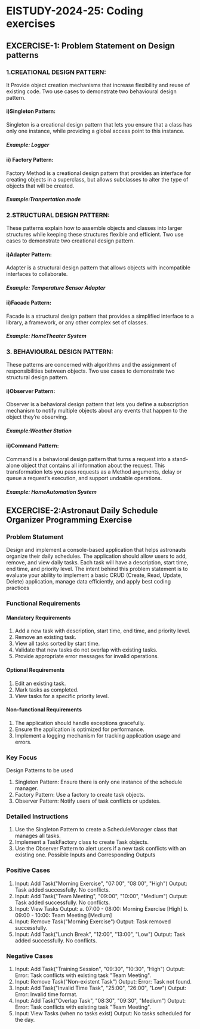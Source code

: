 # EISTUDY-2024-25: Coding exercises  
 ## EXCERCISE-1: Problem Statement on Design patterns
 ### 1.CREATIONAL DESIGN PATTERN: 
 It Provide object creation mechanisms that increase flexibility and reuse of existing code.
  Two use cases to demonstrate two behavioural design pattern.
 #### i)Singleton Pattern: 
 Singleton is a creational design pattern that lets you ensure that a class has only one instance, while providing a global access point to this instance.
 ##### Example: Logger
 #### ii) Factory Pattern:
 Factory Method is a creational design pattern that provides an interface for creating objects in a superclass, but allows subclasses to alter the type of objects that will be created.
   ##### Example:Tranpertation mode
 ### 2.STRUCTURAL DESIGN PATTERN:
 These patterns explain how to assemble objects and classes into larger structures while keeping these structures flexible and efficient.
 Two use cases to demonstrate two creational design pattern.
 #### i)Adapter Pattern:
 Adapter is a structural design pattern that allows objects with incompatible interfaces to collaborate.
  ##### Example: Temperature Sensor Adapter
  #### ii)Facade Pattern:
  Facade is a structural design pattern that provides a simplified interface to a library, a framework, or any other complex set of classes.
 ##### Example: HomeTheater System
  ### 3. BEHAVIOURAL DESIGN PATTERN:
 These patterns are concerned with algorithms and the assignment of responsibilities between objects.
 Two use cases to demonstrate two structural design pattern.
 #### i)Observer Pattern:
 Observer is a behavioral design pattern that lets you define a subscription mechanism to notify multiple objects about any events that happen to the object they’re observing.
 ##### Example:Weather Station
 #### ii)Command Pattern:
 Command is a behavioral design pattern that turns a request into a stand-alone object that contains all information about the request. This transformation lets you pass requests as a 
 Method arguments, delay or queue a request’s execution, and support undoable operations.
##### Example: HomeAutomation System
## EXCERCISE-2:Astronaut Daily Schedule Organizer Programming Exercise
### Problem Statement
Design and implement a console-based application that helps astronauts organize their daily schedules. The application should allow users to add, remove, and view daily tasks. Each task will have a description, start time, end time, and priority level. The intent behind this problem statement is to evaluate your ability to implement a basic CRUD (Create, Read, Update, Delete) application, manage data efficiently, and apply best coding practices
### Functional Requirements
#### Mandatory Requirements
1. Add a new task with description, start time, end time, and priority level.
2. Remove an existing task.
3. View all tasks sorted by start time.
4. Validate that new tasks do not overlap with existing tasks.
5. Provide appropriate error messages for invalid operations.
#### Optional Requirements
1. Edit an existing task.
2. Mark tasks as completed.
3. View tasks for a specific priority level.
#### Non-functional Requirements
1. The application should handle exceptions gracefully.
2. Ensure the application is optimized for performance.
3. Implement a logging mechanism for tracking application usage and errors.
### Key Focus
Design Patterns to be used
1. Singleton Pattern: Ensure there is only one instance of the schedule manager.
2. Factory Pattern: Use a factory to create task objects.
3. Observer Pattern: Notify users of task conflicts or updates.
### Detailed Instructions
1. Use the Singleton Pattern to create a ScheduleManager class that manages all tasks.
2. Implement a TaskFactory class to create Task objects.
3. Use the Observer Pattern to alert users if a new task conflicts with an existing one.
Possible Inputs and Corresponding Outputs
### Positive Cases
1. Input: Add Task("Morning Exercise", "07:00", "08:00", "High") Output: Task added successfully. No conflicts.
2. Input: Add Task("Team Meeting", "09:00", "10:00", "Medium") Output: Task added successfully. No conflicts.
3. Input: View Tasks Output:
a. 07:00 - 08:00: Morning Exercise [High]
b. 09:00 - 10:00: Team Meeting [Medium]
4. Input: Remove Task("Morning Exercise") Output: Task removed successfully.
5. Input: Add Task("Lunch Break", "12:00", "13:00", "Low") Output: Task added successfully. No conflicts.
### Negative Cases
1. Input: Add Task("Training Session", "09:30", "10:30", "High") Output: Error: Task conflicts with existing task "Team Meeting".
2. Input: Remove Task("Non-existent Task") Output: Error: Task not found.
3. Input: Add Task("Invalid Time Task", "25:00", "26:00", "Low") Output: Error: Invalid time format.
4. Input: Add Task("Overlap Task", "08:30", "09:30", "Medium") Output: Error: Task conflicts with existing task "Team Meeting".
5. Input: View Tasks (when no tasks exist) Output: No tasks scheduled for the day.
                              
